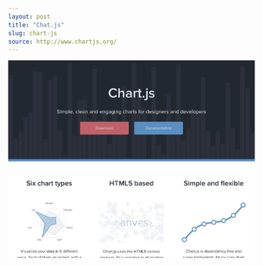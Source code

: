 ```yaml
---
layout: post
title: "Chat.js"
slug: chart-js
source: http://www.chartjs.org/
---
```


<img src="/screenshots/chartjs.png">
